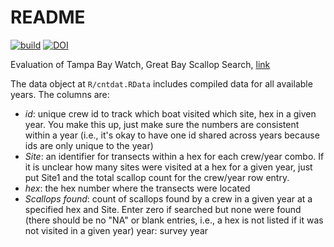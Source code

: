 # README

[![build](https://github.com/tbep-tech/scallop-search/workflows/build/badge.svg)](https://github.com/tbep-tech/scallop-search/actions) [![DOI](https://zenodo.org/badge/295835015.svg)](https://zenodo.org/badge/latestdoi/295835015)

Evaluation of Tampa Bay Watch, Great Bay Scallop Search, [link](https://tbep-tech.github.io/scallop-search/)

The data object at `R/cntdat.RData` includes compiled data for all available years. The columns are:

-   *id*: unique crew id to track which boat visited which site, hex in a given year. You make this up, just make sure the numbers are consistent within a year (i.e., it's okay to have one id shared across years because ids are only unique to the year)
-   *Site*: an identifier for transects within a hex for each crew/year combo. If it is unclear how many sites were visited at a hex for a given year, just put Site1 and the total scallop count for the crew/year row entry.
-   *hex*: the hex number where the transects were located
-   *Scallops found*: count of scallops found by a crew in a given year at a specified hex and Site. Enter zero if searched but none were found (there should be no "NA" or blank entries, i.e., a hex is not listed if it was not visited in a given year) year: survey year
